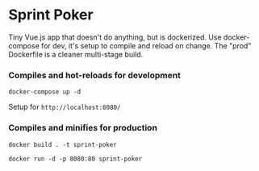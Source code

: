# Sprint Poker

Tiny Vue.js app that doesn't do anything, but is dockerized. Use docker-compose for dev, it's setup to compile and reload on change. The "prod" Dockerfile is a cleaner multi-stage build.

### Compiles and hot-reloads for development
```
docker-compose up -d
```
Setup for `http://localhost:8080/`


### Compiles and minifies for production
```
docker build . -t sprint-poker

docker run -d -p 8080:80 sprint-poker
```
